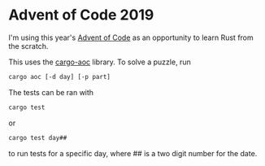 # Advent of Code 2019
I'm using this year's [Advent of Code](https://adventofcode.com) as an
opportunity to learn Rust from the scratch.

This uses the [cargo-aoc](https://github.com/gobanos/cargo-aoc) library.
To solve a puzzle, run
```bash
cargo aoc [-d day] [-p part]
```

The tests can be ran with
```bash
cargo test
```

or 
```bash
cargo test day##
```
to run tests for a specific day, where ## is a two digit number for the date.
